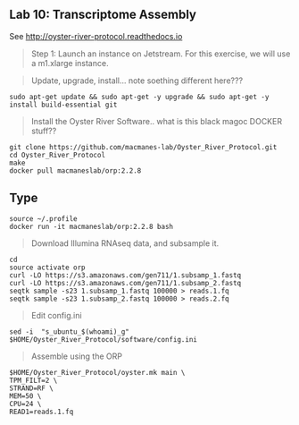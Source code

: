 Lab 10: Transcriptome Assembly
--

See http://oyster-river-protocol.readthedocs.io

> Step 1: Launch an instance on Jetstream. For this exercise, we will use a m1.xlarge instance.

> Update, upgrade, install... note soething different here???

```
sudo apt-get update && sudo apt-get -y upgrade && sudo apt-get -y install build-essential git
```

> Install the Oyster River Software.. what is this black magoc DOCKER stuff??

```
git clone https://github.com/macmanes-lab/Oyster_River_Protocol.git
cd Oyster_River_Protocol
make
docker pull macmaneslab/orp:2.2.8
```
## Type

```
source ~/.profile
docker run -it macmaneslab/orp:2.2.8 bash
```

> Download Illumina RNAseq data, and subsample it.

```
cd
source activate orp
curl -LO https://s3.amazonaws.com/gen711/1.subsamp_1.fastq
curl -LO https://s3.amazonaws.com/gen711/1.subsamp_2.fastq
seqtk sample -s23 1.subsamp_1.fastq 100000 > reads.1.fq
seqtk sample -s23 1.subsamp_2.fastq 100000 > reads.2.fq
```

> Edit config.ini

```
sed -i  "s_ubuntu_$(whoami)_g" $HOME/Oyster_River_Protocol/software/config.ini
```

> Assemble using the ORP

```
$HOME/Oyster_River_Protocol/oyster.mk main \
TPM_FILT=2 \
STRAND=RF \
MEM=50 \
CPU=24 \
READ1=reads.1.fq 
```